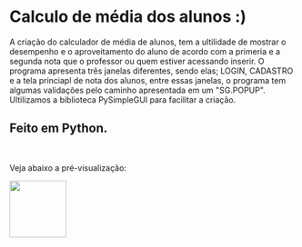 # Calculo de média dos alunos :)

 A criação do calculador de média de alunos, tem a ultilidade de mostrar o desempenho e o aproveitamento do aluno de acordo com a primeria e a segunda nota que o professor ou quem estiver acessando inserir. O programa apresenta três janelas diferentes, sendo elas; LOGIN, CADASTRO e a tela princiapl de nota dos alunos, entre essas janelas, o programa tem algumas validações pelo caminho apresentada em um "SG.POPUP". Ultilizamos a biblioteca PySimpleGUI para facilitar a criação.

 ## Feito em Python.

<br>

Veja abaixo a pré-visualização:

<img src="https://web.whatsapp.com/8644a311-8758-4b5c-ad31-7749969ec089" alt="" style="width:100px;">
 
